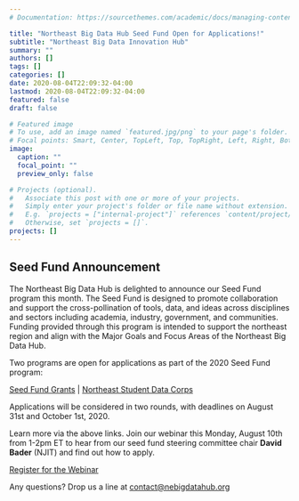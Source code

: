 ```yaml
---
# Documentation: https://sourcethemes.com/academic/docs/managing-content/

title: "Northeast Big Data Hub Seed Fund Open for Applications!"
subtitle: "Northeast Big Data Innovation Hub"
summary: ""
authors: []
tags: []
categories: []
date: 2020-08-04T22:09:32-04:00
lastmod: 2020-08-04T22:09:32-04:00
featured: false
draft: false

# Featured image
# To use, add an image named `featured.jpg/png` to your page's folder.
# Focal points: Smart, Center, TopLeft, Top, TopRight, Left, Right, BottomLeft, Bottom, BottomRight.
image:
  caption: ""
  focal_point: ""
  preview_only: false

# Projects (optional).
#   Associate this post with one or more of your projects.
#   Simply enter your project's folder or file name without extension.
#   E.g. `projects = ["internal-project"]` references `content/project/deep-learning/index.md`.
#   Otherwise, set `projects = []`.
projects: []
---
```


## Seed Fund Announcement ##
 
The Northeast Big Data Hub is delighted to announce our Seed Fund program this month. The Seed Fund is designed to promote collaboration and support the cross-pollination of tools, data, and ideas across disciplines and sectors including academia, industry, government, and communities. Funding provided through this program is intended to support the northeast region and align with the Major Goals and Focus Areas of the Northeast Big Data Hub.

Two programs are open for applications as part of the 2020 Seed Fund program:
 
[Seed Fund Grants](http://nebigdatahub.org/seedfund/)   |   [Northeast Student Data Corps](http://nebigdatahub.org/nsdc-seedfund/)
 
Applications will be considered in two rounds, with deadlines on August 31st and October 1st, 2020. 

Learn more via the above links. Join our webinar this Monday, August 10th from 1-2pm ET to hear from our seed fund steering committee chair **David Bader** (NJIT) and find out how to apply.
 
[Register for the Webinar](https://www.eventbrite.com/e/northeast-big-data-innovation-hub-seed-fund-webinar-and-qa-tickets-115764501741?mc_cid=208e10f6fb&mc_eid=e425191e8b)

Any questions? Drop us a line at contact@nebigdatahub.org
